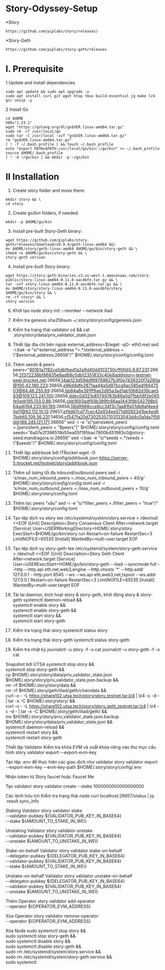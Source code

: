 # Story-Odyssey-Setup
  *Story
  ```
  https://github.com/piplabs/story/releases/
  ```
  *Story-Geth
  ```
  https://github.com/piplabs/story-geth/releases
  ```
# I. Prerequisite
   1 Update and install dependencies
  ```
  sudo apt update && sudo apt upgrade -y
  sudo apt install curl git wget htop tmux build-essential jq make lz4 gcc unzip -y
  ```
   2 Install Go
  ```
  cd $HOME
  VER="1.23.1"
  wget "https://golang.org/dl/go$VER.linux-amd64.tar.gz"
  sudo rm -rf /usr/local/go
  sudo tar -C /usr/local -xzf "go$VER.linux-amd64.tar.gz"
  rm "go$VER.linux-amd64.tar.gz"
  [ ! -f ~/.bash_profile ] && touch ~/.bash_profile
  echo "export PATH=$PATH:/usr/local/go/bin:~/go/bin" >> ~/.bash_profile
  source $HOME/.bash_profile
  [ ! -d ~/go/bin ] && mkdir -p ~/go/bin
  ```
# II Installation
  1. Create story folder and move there:
  ```
  mkdir story && \
  cd story
  ```
  2. Create go/bin folders, if needed:
  ```
  mkdir -p $HOME/go/bin
  ```
  3. Install pre-built Story-Geth binary:
  ```
  wget https://github.com/piplabs/story-geth/releases/download/v0.9.4/geth-linux-amd64 &&\
  mv $HOME/story/geth-linux-amd64 $HOME/go/bin/story-geth && \
  chmod +x $HOME/go/bin/story-geth && \
  story-geth version
  ```
  4. Install pre-built Story binary:
  ```
wget https://story-geth-binaries.s3.us-west-1.amazonaws.com/story-public/story-linux-amd64-0.11.0-aac4bfe.tar.gz && \
tar -xvf story-linux-amd64-0.11.0-aac4bfe.tar.gz && \
mv $HOME/story/story-linux-amd64-0.11.0-aac4bfe/story $HOME/go/bin/story && \
rm -rf story* && \
story version
 ```

6. Khởi tạo node
story init --moniker <MONIKER> --network iliad

7. Kiểm tra genesis
sha256sum ~/.story/story/config/genesis.json

8. Kiểm tra trạng thái validator
cd && cat .story/story/data/priv_validator_state.json

9. Thiết lập địa chỉ bên ngoài
external_address=$(wget -qO- eth0.me)
sed -i.bak -e "s/^external_address *=.*/external_address = \"$external_address:26656\"/" $HOME/.story/story/config/config.toml

10. Thêm seeds & peers
peers="90161a7f82ce5dbfbed1a2a9d40d4103730cff0f@5.9.87.231:26656,2f372238bf86835e8ad68c0db12351833c40e8ad@story-testnet-peer.itrocket.net:26656,14ab123d59ddf69769627b3f0e7438320f7a280a@100.42.180.223:26656,e96d4dfe2871aa44a5d97bca9ac585ad16647503@84.46.255.69:26656,bb84a8e391ff9ae2d95a3ad1ab10682d39cae583@109.123.241.100:26656,ddec0d321e85749763b89a0d7fbb58f2e065fe5e@195.133.0.86:26656,cbb1693adf93b389fc66aa1443f8b542798b564a@194.233.90.165:26656,58d9968cce8cc34f3c7aa81fa51db8af4eed0e11@62.112.10.13:29657,ef9d67cd77cec42e934ee571d6092341be4ed67b@65.109.36.231:14656,cf547fa20d73025357103133043d4c0a1da7f56d@188.245.121.171:26656"
sed -i -e "s|^persistent_peers *=.*|persistent_peers = \"$peers\"|" $HOME/.story/story/config/config.toml
seeds="6a07e2f396519b55ea05f195bac7800b451983c0@story-seed.mandragora.io:26656"
sed -i.bak -e "s/^seeds =.*/seeds = \"$seeds\"/" $HOME/.story/story/config/config.toml

11. Thiết lập addrbook bởi ITRocket
wget -O $HOME/.story/story/config/addrbook.json https://server-5.itrocket.net/testnet/story/addrbook.json

12. Thêm số lượng tối đa inbound/outbound peers
sed -i 's/max_num_inbound_peers =.*/max_num_inbound_peers = 40/g' $HOME/.story/story/config/config.toml
sed -i 's/max_num_outbound_peers =.*/max_num_outbound_peers = 10/g' $HOME/.story/story/config.toml

13. Thêm lọc peers "xấu"
sed -i -e "s/^filter_peers *=.*/filter_peers = \"true\"/" $HOME/.story/story/config.toml

14. Tạo tệp dịch vụ story
tee /etc/systemd/system/story.service > /dev/null <<EOF
[Unit]
Description=Story Consensus Client
After=network.target
[Service]
User=$USER
WorkingDirectory=$HOME/.story/story
ExecStart=$HOME/go/bin/story run
Restart=on-failure
RestartSec=3
LimitNOFILE=65535
[Install]
WantedBy=multi-user.target
EOF

15. Tạo tệp dịch vụ story-geth
tee /etc/systemd/system/story-geth.service > /dev/null <<EOF
[Unit]
Description=Story Geth Client
After=network.target
[Service]
User=$USER
ExecStart=$HOME/go/bin/story-geth --iliad --syncmode full --http --http.api eth,net,web3,engine --http.vhosts '*' --http.addr 127.0.0.1 --http.port 8545 --ws --ws.api eth,web3,net,txpool --ws.addr 127.0.0.1
Restart=on-failure
RestartSec=3
LimitNOFILE=65535
[Install]
WantedBy=multi-user.target
EOF

16. Tải lại daemon, kích hoạt story & story-geth, khởi động story & story-geth
systemctl daemon-reload && \
systemctl enable story && \
systemctl enable story-geth && \
systemctl start story && \
systemctl start story-geth

17. Kiểm tra trạng thái story
systemctl status story

18. Kiểm tra trạng thái story-geth
systemctl status story-geth

19. Kiểm tra nhật ký
journalctl -u story -f -o cat
journalctl -u story-geth -f -o cat

Snapshot bởi UTSA
systemctl stop story && \
systemctl stop story-geth && \
cp $HOME/.story/story/data/priv_validator_state.json $HOME/.story/story/priv_validator_state.json.backup && \
rm -rf $HOME/.story/story/data && \
rm -rf $HOME/.story/geth/iliad/geth/chaindata && \
curl -o - -L https://share102.utsa.tech/story/story_testnet.tar.lz4 | lz4 -c -d - | tar -x -C $HOME/.story/story/ && \
curl -o - -L https://share102.utsa.tech/story/story_geth_testnet.tar.lz4 | lz4 -c -d - | tar -x -C $HOME/.story/geth/iliad/geth/ && \
mv $HOME/.story/story/priv_validator_state.json.backup $HOME/.story/story/data/priv_validator_state.json && \
systemctl daemon-reload && \
systemctl restart story && \
systemctl restart story-geth

Thiết lập Validator
Kiểm tra khóa EVM và xuất khóa riêng vào thư mục cấu hình
story validator export --export-evm-key

Tạo tệp .env để thực hiện các giao dịch như validator
story validator export --export-evm-key --evm-key-path $HOME/.story/story/config/.env

Nhận token từ Story faucet hoặc Faucet Me

Tạo validator
story validator create --stake 1000000000000000000

Các lệnh hữu ích
Kiểm tra trạng thái node
curl localhost:26657/status | jq .result.sync_info

Staking Validator
story validator stake \
   --validator-pubkey ${VALIDATOR_PUB_KEY_IN_BASE64} \
   --stake ${AMOUNT_TO_STAKE_IN_WEI}

Unstaking Validator
story validator unstake \
  --validator-pubkey ${VALIDATOR_PUB_KEY_IN_BASE64} \
  --unstake ${AMOUNT_TO_UNSTAKE_IN_WEI}

Stake-on-behalf Validator
story validator stake-on-behalf \
  --delegator-pubkey ${DELEGATOR_PUB_KEY_IN_BASE64} \
  --validator-pubkey ${VALIDATOR_PUB_KEY_IN_BASE64} \
  --stake ${AMOUNT_TO_STAKE_IN_WEI}

Unstake-on-behalf Validator
story validator unstake-on-behalf \
  --delegator-pubkey ${DELEGATOR_PUB_KEY_IN_BASE64} \
  --validator-pubkey ${VALIDATOR_PUB_KEY_IN_BASE64} \
  --unstake ${AMOUNT_TO_UNSTAKE_IN_WEI}

Thêm Operator
story validator add-operator \
  --operator ${OPERATOR_EVM_ADDRESS}

Xóa Operator
story validator remove-operator \
  --operator ${OPERATOR_EVM_ADDRESS}

Xóa Node
sudo systemctl stop story && \
sudo systemctl stop story-geth && \
sudo systemctl disable story && \
sudo systemctl disable story-geth && \
sudo rm /etc/systemd/system/story.service && \
sudo rm /etc/systemd/system/story-geth.service && \
sudo systemctl
